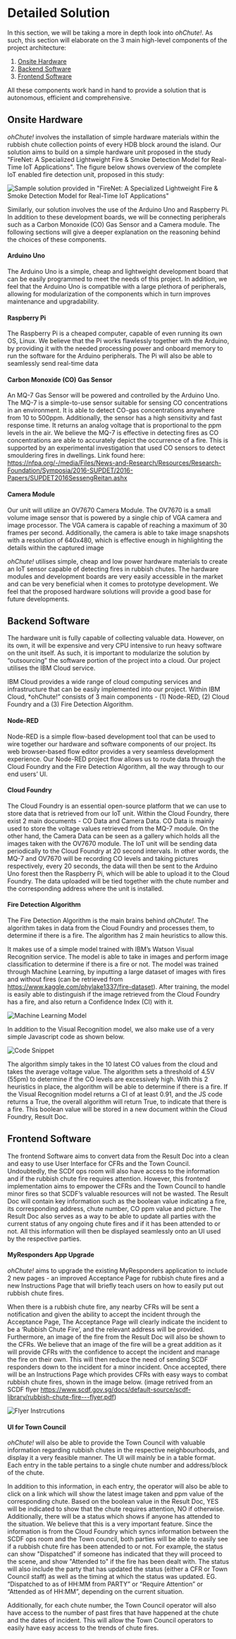 # Detailed Solution
In this section, we will be taking a more in depth look into *ohChute!*. As such, this section will elaborate on the 3 main high-level components of the project architecture: 

1. [Onsite Hardware](#onsite-hardware)
2. [Backend Software](#backend-software)
3. [Frontend Software](#frontend-software)

All these components work hand in hand to provide a solution that is autonomous, efficient and comprehensive.

## Onsite Hardware
*ohChute!* involves the installation of simple hardware materials within the rubbish chute collection points of every HDB block around the island. Our solution aims to build on a simple hardware unit proposed in the study "FireNet: A Specialized Lightweight Fire & Smoke Detection Model for Real-Time IoT Applications". The figure below shows overview of the complete IoT enabled fire detection unit, proposed in this study:

![Sample solution provided in "FireNet: A Specialized Lightweight Fire & Smoke Detection Model for Real-Time IoT Applications"](/images/sampleDetectionModel.PNG)

Similarly, our solution involves the use of the Arduino Uno and Raspberry Pi. In addition to these development boards, we will be connecting peripherals such as a Carbon Monoxide (CO) Gas Sensor and a Camera module. The following sections will give a deeper explanation on the reasoning behind the choices of these components.

#### Arduino Uno
The Arduino Uno is a simple, cheap and lightweight development board that can be easily programmed to meet the needs of this project. In addition, we feel that the Arduino Uno is compatible with a large plethora of peripherals, allowing for modularization of the components which in turn improves maintenance and upgradability.

#### Raspberry Pi
The Raspberry Pi is a cheaped computer, capable of even running its own OS, Linux. We believe that the Pi works flawlessly together with the Arduino, by providing it with the needed processing power and onboard memory to run the software for the Arduino peripherals. The Pi will also be able to seamlessly send real-time data

#### Carbon Monoxide (CO) Gas Sensor
An MQ-7 Gas Sensor will be powered and controlled by the Arduino Uno. The MQ-7 is a simple-to-use sensor suitable for sensing CO concentrations in an environment. It is able to detect CO-gas concentrations anywhere from 10 to 500ppm. Additionally, the sensor has a high sensitivity and fast response time. It returns an analog voltage that is proportional to the ppm levels in the air. We believe the MQ-7 is effective in detecting fires as CO concentrations are able to accurately depict the occurrence of a fire. This is supported by an experimental investigation that used CO sensors to detect smouldering fires in dwellings. Link found here: https://nfpa.org/-/media/Files/News-and-Research/Resources/Research-Foundation/Symposia/2016-SUPDET/2016-Papers/SUPDET2016SessengReitan.ashx

#### Camera Module
Our unit will utilize an OV7670 Camera Module. The OV7670 is a small volume image sensor that is powered by a single chip of VGA camera and image processor. The VGA camera is capable of reaching a maximum of 30 frames per second. Additionally, the camera is able to take image snapshots with a resolution of 640x480, which is effective enough in highlighting the details within the captured image

*ohChute!* utilises simple, cheap and low power hardware materials to create an IoT sensor capable of detecting fires in rubbish chutes. The hardware modules and development boards are very easily accessible in the market and can be very beneficial when it comes to prototype development. We feel that the proposed hardware solutions will provide a good base for future developments.

## Backend Software
The hardware unit is fully capable of collecting valuable data. However, on its own, it will be expensive and very CPU intensive to run heavy software on the unit itself. As such, it is important to modularize the solution by “outsourcing” the software portion of the project into a cloud. Our project utilises the IBM Cloud service.

IBM Cloud provides a wide range of cloud computing services and infrastructure that can be easily implemented into our project. Within IBM Cloud, *ohChute!” consists of 3 main components - (1) Node-RED, (2) Cloud Foundry and a (3) Fire Detection Algorithm.

#### Node-RED
Node-RED is a simple flow-based development tool that can be used to wire together our hardware and software components of our project. Its web browser-based flow editor provides a very seamless development experience. Our Node-RED project flow allows us to route data through the Cloud Foundry and the Fire Detection Algorithm, all the way through to our end users’ UI.

#### Cloud Foundry
The Cloud Foundry is an essential open-source platform that we can use to store data that is retrieved from our IoT unit. Within the Cloud Foundry, there exist 2 main documents - CO Data and Camera Data. CO Data is mainly used to store the voltage values retrieved from the MQ-7 module. On the other hand, the Camera Data can be seen as a gallery which holds all the images taken with the OV7670 module. The IoT unit will be sending data periodically to the Cloud Foundry at 20 second intervals. In other words, the MQ-7 and OV7670 will be recording CO levels and taking pictures respectively, every 20 seconds, the data will then be sent to the Arduino Uno forest then the Raspberry Pi, which will be able to upload it to the Cloud Foundry. The data uploaded will be tied together with the chute number and the corresponding address where the unit is installed.

#### Fire Detection Algorithm
The Fire Detection Algorithm is the main brains behind *ohChute!*. The algorithm takes in data from the Cloud Foundry and processes them, to determine if there is a fire. The algorithm has 2 main heuristics to allow this. 

It makes use of a simple model trained with IBM’s Watson Visual Recognition service. The model is able to take in images and perform image classification to determine if there is a fire or not. The model was trained through Machine Learning, by inputting a large dataset of images with fires and without fires (can be retrieved from https://www.kaggle.com/phylake1337/fire-dataset). After training, the model is easily able to distinguish if the image retrieved from the Cloud Foundry has a fire, and also return a Confidence Index (CI) with it.

![Machine Learning Model](/images/MLTest.PNG)

In addition to the Visual Recognition model, we also make use of a very simple Javascript code as shown below.

![Code Snippet](/images/javascript.PNG)

The algorithm simply takes in the 10 latest CO values from the cloud and takes the average voltage value. The algorithm sets a threshold of 4.5V (55pm) to determine if the CO levels are excessively high.
With this 2 heuristics in place, the algorithm will be able to determine if there is a fire. If the Visual Recognition model returns a CI of at least 0.91, and the JS code returns a True, the overall algorithm will return True, to indicate that there is a fire. This boolean value will be stored in a new document within the Cloud Foundry, Result Doc. 

## Frontend Software
The frontend Software aims to convert data from the Result Doc into a clean and easy to use User Interface for CFRs and the Town Council. Undoubtedly, the SCDf ops room will also have access to the information and if the rubbish chute fire requires attention. However, this frontend implementation aims to empower the CFRs and the Town Council to handle minor fires so that SCDF’s valuable resources will not be wasted. The Result Doc will contain key information such as the boolean value indicating a fire, its corresponding address, chute number, CO ppm value and picture. The Result Doc also serves as a way to be able to update all parties with the current status of any ongoing chute fires and if it has been attended to or not. All this information will then be displayed seamlessly onto an UI used by the respective parties.

#### MyResponders App Upgrade
*ohChute!* aims to upgrade the existing MyResponders application to include 2 new pages - an improved Acceptance Page for rubbish chute fires and a new Instructions Page that will briefly teach users on how to easily put out rubbish chute fires.

When there is a rubbish chute fire, any nearby CFRs will be sent a notification and given the ability to accept the incident through the Acceptance Page, The Acceptance Page will clearly indicate the incident to be a ‘Rubbish Chute Fire’, and the relevant address will be provided. Furthermore, an image of the fire from the Result Doc will also be shown to the CFRs. We believe that an image of the fire will be a great addition as it will provide CFRs with the confidence to accept the incident and manage the fire on their own. This will then reduce the need of sending SCDF responders down to the incident for a minor incident. Once accepted, there will be an Instructions Page which provides CFRs with easy ways to combat rubbish chute fires, shown in the image below. (image retrived from an SCDF flyer https://www.scdf.gov.sg/docs/default-source/scdf-library/rubbish-chute-fire---flyer.pdf)

![Flyer Instrcutions](images/flyerInstructions.PNG)

#### UI for Town Council
*ohChute!* will also be able to provide the Town Council with valuable information regarding rubbish chutes in the respective neighbourhoods, and display it a very feasible manner. The UI will mainly be in a table format. Each entry in the table pertains to a single chute number and address/block of the chute. 

In addition to this information, in each entry, the operator will also be able to click on a link which will show the latest image taken and ppm value of the corresponding chute. Based on the boolean value in the Result Doc, YES will be indicated to show that the chute requires attention, NO if otherwise. Additionally, there will be a status which shows if anyone has attended to the situation. We believe that this is a very important feature. Since the information is from the Cloud Foundry which syncs information between the SCDF ops room and the Town council, both parties will be able to easily see if a rubbish chute fire has been attended to or not. For example, the status can show "Dispatched" if someone has indicated that they will proceed to the scene, and show "Attended to" if the fire has been dealt with. The status will also include the party that has updated the status (either a CFR or Town Council staff) as well as the timing at which the status was updated.
EG. “Dispatched to as of HH:MM from PARTY” or  “Require Attention” or “Attended as of HH:MM”, depending on the current situation.

Additionally, for each chute number, the Town Council operator will also have access to the number of past fires that have happened at the chute and the dates of incident. This will allow the Town Council operators to easily have easy access to the trends of chute fires.
